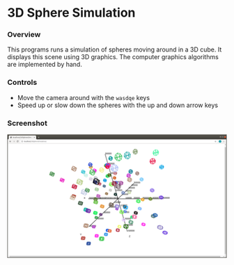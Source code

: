 
# 3D Sphere Simulation

### Overview

This programs runs a simulation of spheres moving around in a 3D cube. It displays this scene using 3D graphics. The computer graphics algorithms are implemented by hand.

### Controls

 * Move the camera around with the ```wasdqe``` keys
 * Speed up or slow down the spheres with the up and down arrow keys

### Screenshot

![alt text](https://raw.githubusercontent.com/jackdawkins11/3D-Sphere-Simulation/master/screenshot.png)
